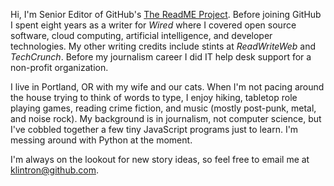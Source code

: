 Hi, I'm Senior Editor of GitHub's [The ReadME Project](https://github.com/readme). Before joining GitHub I spent eight years as a writer for _Wired_ where I covered open source software, cloud computing, artificial intelligence, and developer technologies. My other writing credits include stints at _ReadWriteWeb_ and _TechCrunch_. Before my journalism career I did IT help desk support for a non-profit organization.

I live in Portland, OR with my wife and our cats. When I'm not pacing around the house trying to think of words to type, I enjoy hiking, tabletop role playing games, reading crime fiction, and music (mostly post-punk, metal, and noise rock). My background is in journalism, not computer science, but I've cobbled together a few tiny JavaScript programs just to learn. I'm messing around with Python at the moment.

I'm always on the lookout for new story ideas, so feel free to email me at klintron@github.com.
